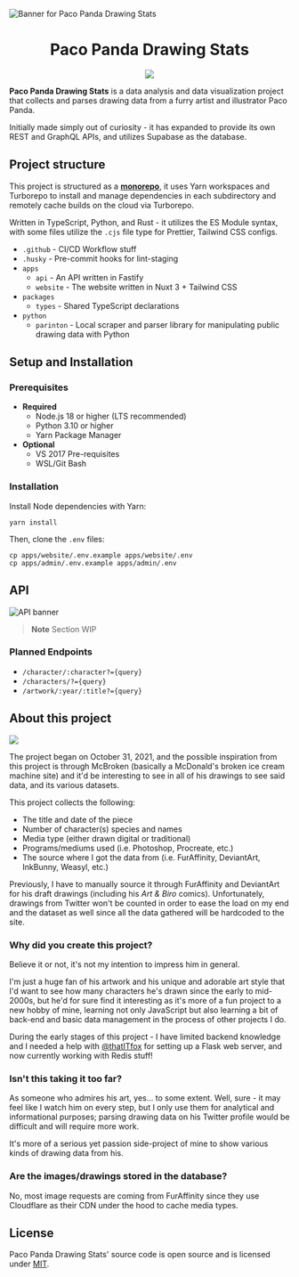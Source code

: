 ![Banner for Paco Panda Drawing Stats](https://user-images.githubusercontent.com/94678583/220274497-18b6a944-a759-469e-a10e-1d9b1ec6a95b.png)

<h1 align="center">Paco Panda Drawing Stats</h1>

<p align="center">
	<a href="https://opensource.org/licenses/MIT">
		<img src="https://img.shields.io/github/license/kuroji-fusky/pacopanda-drawing-stats?style=flat-square" />
	</a>
</p>
	
**Paco Panda Drawing Stats** is a data analysis and data visualization project
that collects and parses drawing data from a furry artist and illustrator Paco
Panda.

Initially made simply out of curiosity - it has expanded to provide its own REST
and GraphQL APIs, and utilizes Supabase as the database.

## Project structure

This project is structured as a
[**monorepo**](https://monorepo.tools/#what-is-a-monorepo), it uses Yarn
workspaces and Turborepo to install and manage dependencies in each subdirectory
and remotely cache builds on the cloud via Turborepo.

Written in TypeScript, Python, and Rust - it utilizes the ES Module syntax, with
some files utilize the `.cjs` file type for Prettier, Tailwind CSS configs.

- `.github` - CI/CD Workflow stuff
- `.husky` - Pre-commit hooks for lint-staging
- `apps`
  - `api` - An API written in Fastify
  - `website` - The website written in Nuxt 3 + Tailwind CSS
- `packages`
  - `types` - Shared TypeScript declarations
- `python`
  - `parinton` - Local scraper and parser library for manipulating public
    drawing data with Python

## Setup and Installation

### Prerequisites

- **Required**
  - Node.js 18 or higher (LTS recommended)
  - Python 3.10 or higher
  - Yarn Package Manager
- **Optional**
  - VS 2017 Pre-requisites
  - WSL/Git Bash

### Installation

Install Node dependencies with Yarn:

```console
yarn install
```

Then, clone the `.env` files:

```console
cp apps/website/.env.example apps/website/.env
cp apps/admin/.env.example apps/admin/.env
```

## API

![API banner](https://user-images.githubusercontent.com/94678583/203912229-9b6c2479-e999-4b36-9d54-205037691d18.png)

> **Note** Section WIP

### Planned Endpoints

- `/character/:character?={query}`
- `/characters/?={query}`
- `/artwork/:year/:title?={query}`

## About this project

![](https://user-images.githubusercontent.com/94678583/208869784-c68b5483-8e18-4d01-9163-d502b4cb40c5.png)

The project began on October 31, 2021, and the possible inspiration from this
project is through McBroken (basically a McDonald's broken ice cream machine
site) and it'd be interesting to see in all of his drawings to see said data,
and its various datasets.

This project collects the following:

- The title and date of the piece
- Number of character(s) species and names
- Media type (either drawn digital or traditional)
- Programs/mediums used (i.e. Photoshop, Procreate, etc.)
- The source where I got the data from (i.e. FurAffinity, DeviantArt, InkBunny,
  Weasyl, etc.)

Previously, I have to manually source it through FurAffinity and DeviantArt for
his draft drawings (including his _Art & Biro_ comics). Unfortunately, drawings
from Twitter won't be counted in order to ease the load on my end and the
dataset as well since all the data gathered will be hardcoded to the site.

### Why did you create this project?

Believe it or not, it's not my intention to impress him in general.

I'm just a huge fan of his artwork and his unique and adorable art style that
I'd want to see how many characters he's drawn since the early to mid-2000s, but
he'd for sure find it interesting as it's more of a fun project to a new hobby
of mine, learning not only JavaScript but also learning a bit of back-end and
basic data management in the process of other projects I do.

During the early stages of this project - I have limited backend knowledge and I
needed a help with [@thatITfox][it] for setting up a Flask web server, and now
currently working with Redis stuff!

### Isn't this taking it too far?

As someone who admires his art, yes... to some extent. Well, sure - it may feel
like I watch him on every step, but I only use them for analytical and
informational purposes; parsing drawing data on his Twitter profile would be
difficult and will require more work.

It's more of a serious yet passion side-project of mine to show various kinds of
drawing data from his.

### Are the images/drawings stored in the database?

No, most image requests are coming from FurAffinity since they use Cloudflare as
their CDN under the hood to cache media types.

## License

Paco Panda Drawing Stats' source code is open source and is licensed under
[MIT](https://opensource.org/licenses/MIT).

[it]: https://github.com/thatITfox
